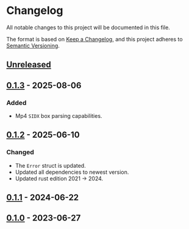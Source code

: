# Changelog

All notable changes to this project will be documented in this file.

The format is based on [Keep a Changelog](https://keepachangelog.com/en/1.0.0),
and this project adheres to [Semantic Versioning](https://semver.org/spec/v2.0.0.html).

## [Unreleased]

## [0.1.3] - 2025-08-06

### Added

- Mp4 `SIDX` box parsing capabilities. 

## [0.1.2] - 2025-06-10

### Changed

- The `Error` struct is updated.
- Updated all dependencies to newest version.
- Updated rust edition 2021 -> 2024.

## [0.1.1] - 2024-06-22

## [0.1.0] - 2023-06-27

[Unreleased]: https://github.com/clitic/vsd/compare/vsd-mp4-0.1.3...HEAD
[0.1.3]: https://github.com/clitic/vsd/compare/vsd-mp4-0.1.2...vsd-mp4-0.1.3
[0.1.2]: https://github.com/clitic/vsd/compare/vsd-mp4-0.1.1...vsd-mp4-0.1.2
[0.1.1]: https://github.com/clitic/vsd/compare/vsd-mp4-v0.1.0...vsd-mp4-0.1.1
[0.1.0]: https://github.com/clitic/vsd/compare/f043fdd...vsd-mp4-v0.1.0
